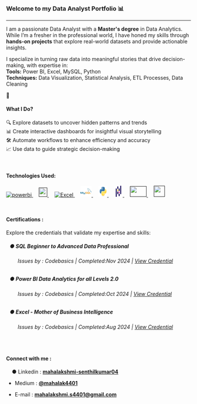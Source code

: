

<h3> Welcome to my Data Analyst Portfolio 📊 </h3>
<hr> <!-- Horizontal line -->
<p> I am a passionate Data Analyst with a <b>Master's degree</b> in Data Analytics. While I’m a fresher in the professional world, I have honed my skills through <b>hands-on projects</b> that explore real-world datasets and provide actionable insights.  
<br>

  I specialize in turning raw data into meaningful stories that drive decision-making, with expertise in:
<br> 
<b>Tools:</b> Power BI, Excel, MySQL, Python
<br>
<b>Techniques:</b> Data Visualization, Statistical Analysis, ETL Processes, Data Cleaning 
<br>

🚀 <h4>What I Do?</h4>
 
 🔍 Explore datasets to uncover hidden patterns and trends
 <br>
 📊 Create interactive dashboards for insightful visual storytelling
 <br> 
 🛠️ Automate workflows to enhance efficiency and accuracy 
 <br>
 📈 Use data to guide strategic decision-making</p>
<br>

<h4 align="left">Technologies Used:</h4>
<p align="left">
<a href "https://iconscout.com/icons/powerbi-logo-in-yellow" target="_blank" rel="noreferrer"> <img src = "https://raw.githubusercontent.com/marclelijveld/Power-BI-Icons/refs/heads/main/PNG/Power-BI.png" alt="powerbi" width="23" height="25"/> </a>
&nbsp;&nbsp;&nbsp;
<a href "https://iconscout.com/icons/powerbi-logo-in-yellow" target="_blank" rel="noreferrer"> <img src = "https://raw.githubusercontent.com/marclelijveld/Power-BI-Icons/refs/heads/main/PNG/Power-Query-Colored.png" width="23" height="25"/> </a>
&nbsp;&nbsp;&nbsp;
<a href="https://iconscout.com/icons/excel"  target="_blank" rel="noreferrer"> <img src = "https://raw.githubusercontent.com/sempostma/office365-icons/refs/heads/master/png/256/excel.png" alt="Excel" width="23" height="25"/> </a>
&nbsp;&nbsp;&nbsp;
<a href="https://www.mysql.com/" target="_blank" rel="noreferrer"> <img src="https://raw.githubusercontent.com/devicons/devicon/master/icons/mysql/mysql-original-wordmark.svg" alt="mysql" width="30" height="30"/> </a>
&nbsp;&nbsp;&nbsp;
<a href="https://www.python.org" target="_blank" rel="noreferrer"> <img src="https://raw.githubusercontent.com/devicons/devicon/master/icons/python/python-original.svg" alt="python" width="23" height="30"/> </a>
&nbsp;&nbsp;&nbsp;
<a href="https://pandas.pydata.org/" target="_blank" rel="noreferrer"> <img src="https://raw.githubusercontent.com/devicons/devicon/2ae2a900d2f041da66e950e4d48052658d850630/icons/pandas/pandas-original.svg" alt="pandas" width="23" height="30"/> </a>
&nbsp;&nbsp;&nbsp;
<a href "https://iconscout.com/icons/powerbi-logo-in-yellow" target="_blank" rel="noreferrer"> <img src = "https://raw.githubusercontent.com/numpy/numpy/main/branding/logo/primary/numpylogo.svg" width="45" height="29"/> </a>
&nbsp;&nbsp;&nbsp;
<a href "https://iconscout.com/icons/powerbi-logo-in-yellow" target="_blank" rel="noreferrer"> <img src = "https://seaborn.pydata.org/_images/logo-tall-lightbg.svg" width="30" height="30"/> </a>
</p>
<br>

<h4>Certifications :</h4>
<p>Explore the credentials that validate my expertise and skills:</p>
     <h5>&nbsp;&nbsp;&nbsp;● SQL Beginner to Advanced Data Professional</h5>
     <h6><i>  &nbsp;&nbsp;&nbsp; &nbsp;&nbsp;&nbsp; Issues by : Codebasics | Completed:Nov 2024 | <a href="https://codebasics.io/certificate/CB-50-414127">View Credential</a></font></i></h6>
     <h5> &nbsp;&nbsp;&nbsp;● Power BI Data Analytics for all Levels 2.0</h5> 
     <h6><i>  &nbsp;&nbsp;&nbsp; &nbsp;&nbsp;&nbsp; Issues by : Codebasics | Completed:Oct 2024 | <a href="https://codebasics.io/certificate/CB-49-414127">View Credential</a></i></h6>
     <h5> &nbsp;&nbsp;&nbsp;● Excel - Mother of Business Intelligence </h5>
     <h6><i>  &nbsp;&nbsp;&nbsp; &nbsp;&nbsp;&nbsp; Issues by : Codebasics | Completed:Aug 2024 | <a href="https://codebasics.io/certificate/CB-51-414127">View Credential</a></i></h6>
<br>

<h4>Connect with me :</h4>
    &nbsp;&nbsp;&nbsp;  ● Linkedin : <b><a href="https://www.linkedin.com/in/mahalakshmi- 
                       senthilkumar04/">mahalakshmi-senthilkumar04</a></b>

- Medium : **[@mahalak4401](@mahalak4401)**

- E-mail : **mahalakshmi.s4401@gmail.com**
